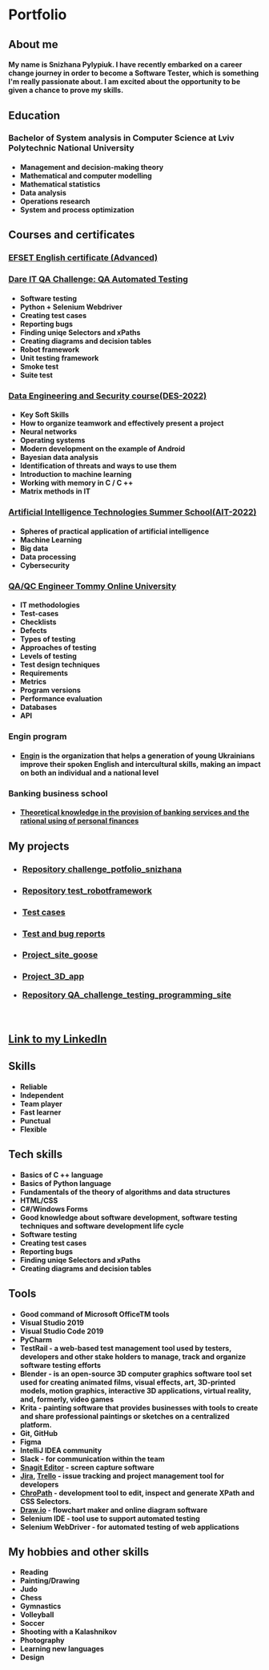# Portfolio
<h2> About me</h2>
<h4>My name is Snizhana Pylypiuk. I have recently embarked on a career change journey in order to become a Software Tester, which is something I'm really passionate about. I am excited about the opportunity to be given a chance to prove my skills.

<h2> Education</h2>
<h3>Bachelor of System analysis in Computer Science at Lviv Polytechnic National University
<h4>

* Management and decision-making theory
* Mathematical and computer modelling
* Mathematical statistics
* Data analysis
* Operations research
* System and process optimization

<h2> Courses and certificates</h2>
<h3>

  [EFSET English certificate (Advanced)](https://www.efset.org/cert/UTaH1z)
  
<h3>
  
  [Dare IT QA Challenge: QA Automated Testing](https://www.linkedin.com/in/snizhana-pylypiuk-b28b88231/)
  
<h4>
  
* Software testing
* Python + Selenium Webdriver
* Creating test cases
* Reporting bugs
* Finding uniqe Selectors and xPaths
* Creating diagrams and decision tables
* Robot framework
* Unit testing framework
* Smoke test
* Suite test

<h3>
  
  [Data Engineering and Security course(DES-2022)](https://www.linkedin.com/in/snizhana-pylypiuk-b28b88231/)
  
<h4>

* Key Soft Skills
* How to organize teamwork and effectively present a project
* Neural networks
* Operating systems
* Modern development on the example of Android
* Bayesian data analysis
* Identification of threats and ways to use them
* Introduction to machine learning
* Working with memory in C / C ++
* Matrix methods in IT

<h3>
  
  [Artificial Intelligence Technologies Summer School(AIT-2022)](https://www.linkedin.com/in/snizhana-pylypiuk-b28b88231/)
  
<h4>

* Spheres of practical application of artificial intelligence
* Machine Learning
* Big data
* Data processing
* Cybersecurity

<h3>
  
  [QA/QC Engineer Tommy Online University](https://www.linkedin.com/in/snizhana-pylypiuk-b28b88231/)
  
<h4>

*  IT methodologies
*  Test-cases
*  Checklists
*  Defects
*  Types of testing
*  Approaches of testing
*  Levels of testing
*  Test design techniques
*  Requirements
*  Metrics
*  Program versions
*  Performance evaluation
*  Databases
*  API

<h3>Engin program
<h4>

* [Engin](https://www.enginprogram.org/) is the organization that helps a generation of young Ukrainians improve their spoken
English and intercultural skills, making an impact on both an individual and a national level

<h3>Banking business school
<h4>

* [Theoretical knowledge in the provision of banking services
and the rational using of personal finances](https://juniorbank.com.ua/school)
<h2>My projects</h2>
<h3>

* [Repository challenge_potfolio_snizhana](https://github.com/Snowflakeeee/challenge_portfolio_snizhana)
<h3>

* [Repository test_robotframework](https://github.com/Snowflakeeee/test_robotframework)
<h3>

* [Test cases](https://drive.google.com/drive/folders/1OCYaRSgf2pvpfmjhsWE3zX0DNiVqCSJN?usp=sharing)
<h3>

* [Test and bug reports](https://drive.google.com/drive/folders/1XsM_btyf4rvYZfPkXiYwLX2dbmu_apHx?usp=sharing)
<h3>

* [Project_site_goose](https://github.com/Snowflakeeee/test_goose)
<h3>

* [Project_3D_app](https://www.figma.com/file/akdwfGEJZQIdGCe9dPkd5I/iPhone?node-id=24171%3A84)
  
* [Repository QA_challenge_testing_programming_site](https://github.com/Snowflakeeee/QA_challenge_testing_programming_site)
  
<br>
<h2>
  
[Link to my LinkedIn](https://www.linkedin.com/in/snizhana-pylypiuk-b28b88231/)
  
</h2>    
<h2>Skills</h2>
<h4>
  
* Reliable
* Independent
* Team player
* Fast learner
* Punctual
* Flexible
  
<h2>Tech skills</h2>
<h4>
  
* Basics of C ++ language
* Basics of Python language
* Fundamentals of the theory of algorithms and data structures
* HTML/CSS
* C#/Windows Forms
* Good knowledge about software development, software testing techniques and software
development life cycle
* Software testing
* Creating test cases
* Reporting bugs
* Finding uniqe Selectors and xPaths
* Creating diagrams and decision tables
  
<h2>Tools</h2>
<h4>
  
* Good command of Microsoft OfficeTM tools
* Visual Studio 2019
* Visual Studio Code 2019
* PyCharm
* TestRail - a web-based test management tool used by testers, developers and other stake holders to manage, track and organize software testing efforts
* Blender - is an open-source 3D computer graphics software tool set used for creating animated films, visual effects, art, 3D-printed models, motion graphics, interactive 3D applications, virtual reality, and, formerly, video games
* Krita - painting software that provides businesses with tools to create and share professional paintings or sketches on a centralized platform. 
* Git, GitHub
* Figma
* IntelliJ IDEA community
* Slack - for communication within the team
*  [Snagit Editor](https://www.techsmith.com/screen-capture.html) - screen capture software
*  [Jira](https://www.atlassian.com/software/jira), [Trello](https://trello.com/) - issue tracking and project management tool for developers
*  [ChroPath](https://chrome.google.com/webstore/detail/chropath/ljngjbnaijcbncmcnjfhigebomdlkcjo) - development tool to edit, inspect and generate XPath and CSS Selectors.
* [Draw.io](https://app.diagrams.net/) - flowchart maker and online diagram software
* Selenium IDE - tool use to support automated testing
* Selenium WebDriver - for automated testing of web applications
  
<h2> My hobbies and other skills</h2>
<h4>
  
* Reading
* Painting/Drawing
* Judo
* Chess
* Gymnastics
* Volleyball
* Soccer
* Shooting with a Kalashnikov
* Photography
* Learning new languages
* Design
  
  
  







